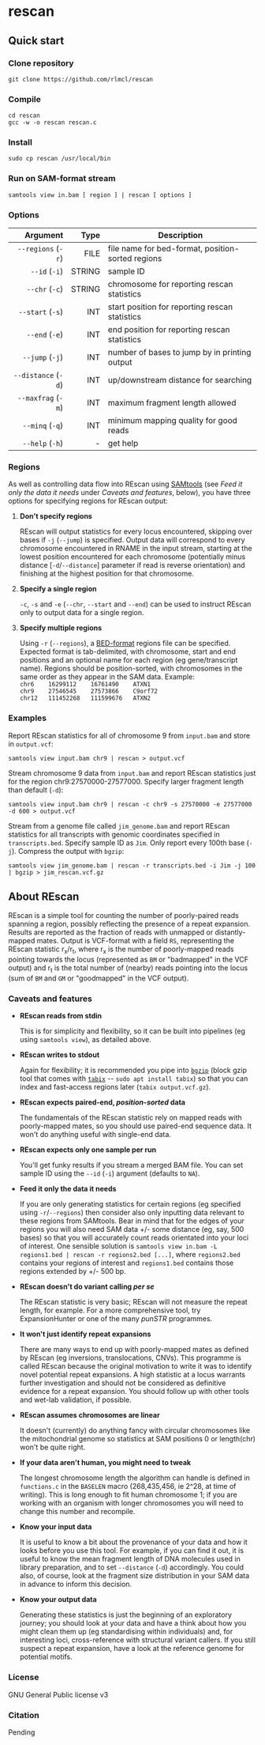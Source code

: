 # rescan

## Quick start
### Clone repository
```
git clone https://github.com/rlmcl/rescan
```

### Compile
```
cd rescan
gcc -w -o rescan rescan.c
```

### Install
```
sudo cp rescan /usr/local/bin
```

### Run on SAM-format stream
```
samtools view in.bam [ region ] | rescan [ options ] 
```

### Options
| Argument 				| Type	| Description										|
| --------------------:	| ----: | ------------------------------------------------- |
| `--regions` (`-r`)	| FILE  | file name for bed-format, position-sorted regions |
| `--id` (`-i`)			| STRING| sample ID 										|
| `--chr` (`-c`)		| STRING| chromosome for reporting rescan statistics 		|
| `--start` (`-s`)		| INT   | start position for reporting rescan statistics	|
| `--end` (`-e`)		| INT   | end position for reporting rescan statistics		|
| `--jump` (`-j`)		| INT   | number of bases to jump by in printing output 	|	
| `--distance` (`-d`)	| INT 	| up/downstream distance for searching 				|
| `--maxfrag` (`-m`)	| INT 	| maximum fragment length allowed 					|
| `--minq` (`-q`)		| INT 	| minimum mapping quality for good reads 			|
| `--help` (`-h`)		| -		| get help			 								|

### Regions
As well as controlling data flow into REscan using [SAMtools](http://www.htslib.org/doc/samtools.html) (see *Feed it only the data it needs* under *Caveats and features*, below), you have three options for specifying regions for REscan output:

1. **Don't specify regions**

   REscan will output statistics for every locus encountered, skipping over bases if `-j` (`--jump`) is specified. Output data will correspond to every chromosome encountered in RNAME in the input stream, starting at the lowest position encountered for each chromosome (potentially minus distance \[`-d`/`--distance`\] parameter if read is reverse orientation) and finishing at the highest position for that chromosome.
   
2. **Specify a single region**

   `-c`, `-s` and `-e` (`--chr`, `--start` and `--end`) can be used to instruct REscan only to output data for a single region.
   
3. **Specify multiple regions**

   Using `-r` (`--regions`), a [BED-format](https://en.wikipedia.org/wiki/BED_(file_format)) regions file can be specified. Expected format is tab-delimited, with chromosome, start and end positions and an optional name for each region (eg gene/transcript name). Regions should be position-sorted, with chromosomes in the same order as they appear in the SAM data. Example:  
   `chr6	16299112	16761490	ATXN1`  
   `chr9	27546545	27573866	C9orf72`  
   `chr12	111452268	111599676	ATXN2`  

### Examples

Report REscan statistics for all of chromosome 9 from `input.bam` and store in `output.vcf`:
```
samtools view input.bam chr9 | rescan > output.vcf
```
Stream chromosome 9 data from `input.bam` and report REscan statistics just for the region chr9:27570000-27577000. Specify larger fragment length than default (`-d`):
```
samtools view input.bam chr9 | rescan -c chr9 -s 27570000 -e 27577000 -d 600 > output.vcf
```
Stream from a genome file called `jim_genome.bam` and report REscan statistics for all transcripts with genomic coordinates specified in `transcripts.bed`. Specify sample ID as `Jim`. Only report every 100th base (`-j`). Compress the output with `bgzip`:

```
samtools view jim_genome.bam | rescan -r transcripts.bed -i Jim -j 100 | bgzip > jim_rescan.vcf.gz
```

## About REscan
REscan is a simple tool for counting the number of poorly-paired reads spanning a region, possibly reflecting the presence of a repeat expansion. Results are reported as the fraction of reads with unmapped or distantly-mapped mates. Output is VCF-format with a field `RS`, representing the REscan statistic r<sub>x</sub>/r<sub>t</sub>, where r<sub>x</sub> is the number of poorly-mapped reads pointing towards the locus (represented as `BM` or "badmapped" in the VCF output) and r<sub>t</sub> is the total number of (nearby) reads pointing into the locus (sum of `BM` and `GM` or "goodmapped" in the VCF output).

### Caveats and features

- **REscan reads from stdin**

   This is for simplicity and flexibility, so it can be built into pipelines (eg using `samtools view`), as detailed above.

- **REscan writes to stdout**

   Again for flexibility; it is recommended you pipe into [`bgzip`](http://www.htslib.org/doc/bgzip.html) (block gzip tool that comes with [`tabix`](http://www.htslib.org/doc/tabix.html) -- `sudo apt install tabix`) so that you can index and fast-access regions later (`tabix output.vcf.gz`).

- **REscan expects paired-end, _position-sorted_ data**

   The fundamentals of the REscan statistic rely on mapped reads with poorly-mapped mates, so you should use paired-end sequence data. It won't do anything useful with single-end data.

- **REscan expects only one sample per run**

   You'll get funky results if you stream a merged BAM file. You can set sample ID using the `--id` (`-i`) argument (defaults to `NA`).
   
- **Feed it only the data it needs**

   If you are only generating statistics for certain regions (eg specified using `-r`/`--regions`) then consider also only inputting data relevant to these regions from SAMtools. Bear in mind that for the edges of your regions you will also need SAM data +/- some distance (eg, say, 500 bases) so that you will accurately count reads orientated into your loci of interest. One sensible solution is `samtools view in.bam -L regions1.bed | rescan -r regions2.bed [...]`, where `regions2.bed` contains your regions of interest and `regions1.bed` contains those regions extended by +/- 500 bp.

- **REscan doesn't do variant calling _per se_**

   The REscan statistic is very basic; REscan will not measure the repeat length, for example. For a more comprehensive tool, try ExpansionHunter or one of the many _punSTR_ programmes.

- **It won't just identify repeat expansions**

   There are many ways to end up with poorly-mapped mates as defined by REscan (eg inversions, translocations, CNVs). This programme is called REscan because the original motivation to write it was to identify novel potential repeat expansions. A high statistic at a locus warrants further investigation and should not be considered as definitive evidence for a repeat expansion. You should follow up with other tools and wet-lab validation, if possible.

- **REscan assumes chromosomes are linear**

   It doesn't (currently) do anything fancy with circular chromosomes like the mitochondrial genome so statistics at SAM positions 0 or length(chr) won't be quite right.

- **If your data aren't human, you might need to tweak**

   The longest chromosome length the algorithm can handle is defined in `functions.c` in the `BASELEN` macro (268,435,456, ie 2^28, at time of writing). This is long enough to fit human chromosome 1; if you are working with an organism with longer chromosomes you will need to change this number and recompile.

- **Know your input data**

   It is useful to know a bit about the provenance of your data and how it looks before you use this tool. For example, if you can find it out, it is useful to know the mean fragment length of DNA molecules used in library preparation, and to set `--distance` (`-d`) accordingly. You could also, of course, look at the fragment size distribution in your SAM data in advance to inform this decision.

- **Know your output data**

   Generating these statistics is just the beginning of an exploratory journey; you should look at your data and have a think about how you might clean them up (eg standardising within individuals) and, for interesting loci, cross-reference with structural variant callers. If you still suspect a repeat expansion, have a look at the reference genome for potential motifs.

### License
GNU General Public license v3

### Citation
Pending
